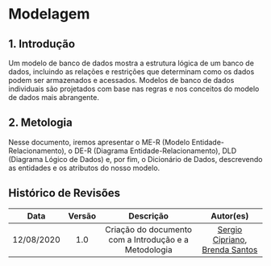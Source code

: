 # Modelagem

## 1. Introdução

Um modelo de banco de dados mostra a estrutura lógica de um banco de dados,
incluindo as relações e restrições que determinam como os dados podem ser
armazenados e acessados. Modelos de banco de dados individuais são projetados
com base nas regras e nos conceitos do modelo de dados mais abrangente.

## 2. Metologia

Nesse documento, iremos apresentar o ME-R (Modelo Entidade-Relacionamento), o DE-R
(Diagrama Entidade-Relacionamento), DLD (Diagrama Lógico de Dados) e, por fim,
o Dicionário de Dados, descrevendo as entidades e os atributos do nosso modelo.

## Histórico de Revisões

|    Data    | Versão |                      Descrição                       |                                             Autor(es)                                               |
| :--------: | :----: | :--------------------------------------------------: | :-------------------------------------------------------------------------------------------------: |
| 12/08/2020 |  1.0   | Criação do documento com a Introdução e a Metodologia| [Sergio Cipriano](https://github.com/sergiosacj), [Brenda Santos](https://github.com/brendavsantos) |
